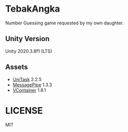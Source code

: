# TebakAngka

Number Guessing game requested by my own daughter.

## Unity Version

Unity 2020.3.8f1 (LTS)

## Assets

- [UniTask](https://github.com/Cysharp/UniTask) 2.2.5
- [MessagePipe](https://github.com/Cysharp/MessagePipe) 1.3.3
- [VContainer](https://github.com/hadashiA/VContainer) 1.8.1

# LICENSE

MIT
